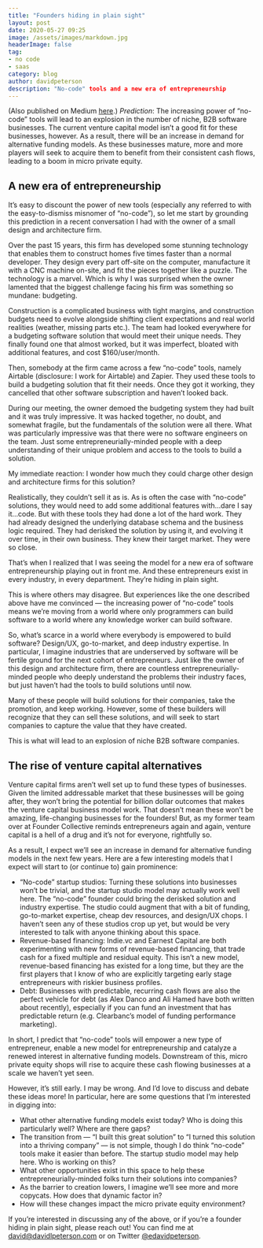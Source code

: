 ```yaml
---
title: "Founders hiding in plain sight"
layout: post
date: 2020-05-27 09:25
image: /assets/images/markdown.jpg
headerImage: false
tag:
- no code
- saas
category: blog
author: davidpeterson
description: "No-code" tools and a new era of entrepreneurship
---
```


(Also published on Medium [here](https://medium.com/@edavidpeterson/founders-hiding-in-plain-sight-f3335e8b034e).)
*Prediction*: The increasing power of “no-code” tools will lead to an explosion in the number of niche, B2B software businesses. The current venture capital model isn’t a good fit for these businesses, however. As a result, there will be an increase in demand for alternative funding models. As these businesses mature, more and more players will seek to acquire them to benefit from their consistent cash flows, leading to a boom in micro private equity.

## A new era of entrepreneurship

It’s easy to discount the power of new tools (especially any referred to with the easy-to-dismiss misnomer of “no-code”), so let me start by grounding this prediction in a recent conversation I had with the owner of a small design and architecture firm.

Over the past 15 years, this firm has developed some stunning technology that enables them to construct homes five times faster than a normal developer. They design every part off-site on the computer, manufacture it with a CNC machine on-site, and fit the pieces together like a puzzle. The technology is a marvel.
Which is why I was surprised when the owner lamented that the biggest challenge facing his firm was something so mundane: budgeting.

Construction is a complicated business with tight margins, and construction budgets need to evolve alongside shifting client expectations and real world realities (weather, missing parts etc.). The team had looked everywhere for a budgeting software solution that would meet their unique needs. They finally found one that almost worked, but it was imperfect, bloated with additional features, and cost $160/user/month.

Then, somebody at the firm came across a few “no-code” tools, namely Airtable (disclosure: I work for Airtable) and Zapier. They used these tools to build a budgeting solution that fit their needs. Once they got it working, they cancelled that other software subscription and haven’t looked back.

During our meeting, the owner demoed the budgeting system they had built and it was truly impressive. It was hacked together, no doubt, and somewhat fragile, but the fundamentals of the solution were all there. What was particularly impressive was that there were no software engineers on the team. Just some entrepreneurially-minded people with a deep understanding of their unique problem and access to the tools to build a solution.

My immediate reaction: I wonder how much they could charge other design and architecture firms for this solution?

Realistically, they couldn’t sell it as is. As is often the case with “no-code” solutions, they would need to add some additional features with…dare I say it…code. But with these tools they had done a lot of the hard work. They had already designed the underlying database schema and the business logic required. They had derisked the solution by using it, and evolving it over time, in their own business. They knew their target market. They were so close.

That’s when I realized that I was seeing the model for a new era of software entrepreneurship playing out in front me. And these entrepreneurs exist in every industry, in every department. They’re hiding in plain sight.

This is where others may disagree. But experiences like the one described above have me convinced — the increasing power of “no-code” tools means we’re moving from a world where only programmers can build software to a world where any knowledge worker can build software.

So, what’s scarce in a world where everybody is empowered to build software? Design/UX, go-to-market, and deep industry expertise. In particular, I imagine industries that are underserved by software will be fertile ground for the next cohort of entrepreneurs. Just like the owner of this design and architecture firm, there are countless entrepreneurially-minded people who deeply understand the problems their industry faces, but just haven’t had the tools to build solutions until now.

Many of these people will build solutions for their companies, take the promotion, and keep working. However, some of these builders will recognize that they can sell these solutions, and will seek to start companies to capture the value that they have created.

This is what will lead to an explosion of niche B2B software companies.

## The rise of venture capital alternatives

Venture capital firms aren’t well set up to fund these types of businesses. Given the limited addressable market that these businesses will be going after, they won’t bring the potential for billion dollar outcomes that makes the venture capital business model work. That doesn’t mean these won’t be amazing, life-changing businesses for the founders! But, as my former team over at Founder Collective reminds entrepreneurs again and again, venture capital is a hell of a drug and it’s not for everyone, rightfully so.

As a result, I expect we’ll see an increase in demand for alternative funding models in the next few years. Here are a few interesting models that I expect will start to (or continue to) gain prominence:

* “No-code” startup studios: Turning these solutions into businesses won’t be trivial, and the startup studio model may actually work well here. The “no-code” founder could bring the derisked solution and industry expertise. The studio could augment that with a bit of funding, go-to-market expertise, cheap dev resources, and design/UX chops. I haven’t seen any of these studios crop up yet, but would be very interested to talk with anyone thinking about this space.
* Revenue-based financing: Indie.vc and Earnest Capital are both experimenting with new forms of revenue-based financing, that trade cash for a fixed multiple and residual equity. This isn’t a new model, revenue-based financing has existed for a long time, but they are the first players that I know of who are explicitly targeting early stage entrepreneurs with riskier business profiles.
* Debt: Businesses with predictable, recurring cash flows are also the perfect vehicle for debt (as Alex Danco and Ali Hamed have both written about recently), especially if you can fund an investment that has predictable return (e.g. Clearbanc’s model of funding performance marketing).

In short, I predict that “no-code” tools will empower a new type of entrepreneur, enable a new model for entrepreneurship and catalyze a renewed interest in alternative funding models. Downstream of this, micro private equity shops will rise to acquire these cash flowing businesses at a scale we haven’t yet seen.

However, it’s still early. I may be wrong. And I’d love to discuss and debate these ideas more! In particular, here are some questions that I’m interested in digging into:

* What other alternative funding models exist today? Who is doing this particularly well? Where are there gaps?
* The transition from — “I built this great solution” to “I turned this solution into a thriving company” — is not simple, though I do think “no-code” tools make it easier than before. The startup studio model may help here. Who is working on this? 
* What other opportunities exist in this space to help these entrepreneurially-minded folks turn their solutions into companies?
* As the barrier to creation lowers, I imagine we’ll see more and more copycats. How does that dynamic factor in?
* How will these changes impact the micro private equity environment?

If you’re interested in discussing any of the above, or if you’re a founder hiding in plain sight, please reach out! You can find me at david@davidlpeterson.com or on Twitter [@edavidpeterson](https://www.twitter.com/edavidpeterson).
